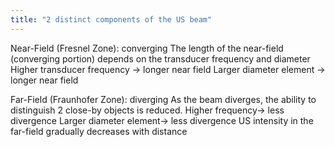 ```yaml
---
title: "2 distinct components of the US beam"
---
```

Near-Field (Fresnel Zone): converging
The length of the near-field (converging portion) depends on the transducer frequency and diameter
Higher transducer frequency &#8594; longer near field
Larger diameter element &#8594; longer near field

Far-Field (Fraunhofer Zone): diverging
As the beam diverges, the ability to distinguish 2 close-by objects is reduced.
Higher frequency&#8594; less divergence
Larger diameter element&#8594; less divergence
US intensity in the far-field gradually decreases with distance

